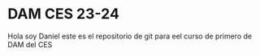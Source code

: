 <h1> DAM CES 23-24 </h1>
<p>Hola soy Daniel este es el repositorio de git para eel curso de primero de DAM del CES</p>
